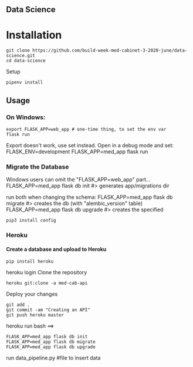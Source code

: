 ## Data Science

# Installation 



    git clone https://github.com/build-week-med-cabinet-3-2020-june/data-science.git
    cd data-science



Setup

    pipenv install

## Usage 

### On Windows:

    export FLASK_APP=web_app # one-time thing, to set the env var
    flask run
    
Export doesn't work, use set instead.
Open in a debug mode and set:
    FLASK_ENV=development
    FLASK_APP=med_app
    flask run 

### Migrate the Database

Windows users can omit the "FLASK_APP=web_app" part...
    FLASK_APP=med_app flask db init #> generates app/migrations dir

run both when changing the schema:
    FLASK_APP=med_app flask db migrate #> creates the db (with "alembic_version" table)
    FLASK_APP=med_app flask db upgrade #> creates the specified 

    pip3 install config

### Heroku
#### Create a database and upload to Heroku  

    pip install heroku 

heroku login
Clone the repository

    heroku git:clone -a med-cab-api

Deploy your changes

    git add .
    git commit -am "Creating an API"
    git push heroku master

heroku run bash ==> 

    FLASK_APP=med_app flask db init 
    FLASK_APP=med_app flask db migrate
    FLASK_APP=med_app flask db upgrade

run 
    data_pipeline.py #file to insert data 
